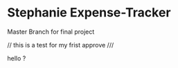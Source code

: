 # Stephanie Expense-Tracker 
Master Branch for final project


// this is a test for my frist approve ///

hello ?